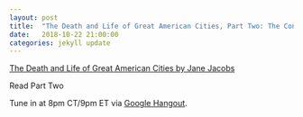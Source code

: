 ```yaml
---
layout: post
title:  "The Death and Life of Great American Cities, Part Two: The Conditions for City Diversity"
date:   2018-10-22 21:00:00
categories: jekyll update
---
```


[The Death and Life of Great American Cities by Jane Jacobs](http://www.petkovstudio.com/bg/wp-content/uploads/2017/03/The-Death-and-Life-of-Great-American-Cities_Jane-Jacobs-Complete-book.pdf) 

Read Part Two

Tune in at 8pm CT/9pm ET via [Google Hangout](https://calendar.google.com/event?action=TEMPLATE&tmeid=N2M1Mm1yb29jc3MybWRhOGg5YzZsdjA1bzggd2lsbGlhbXMucmViZWNjYUBt&tmsrc=williams.rebecca%40gmail.com).
